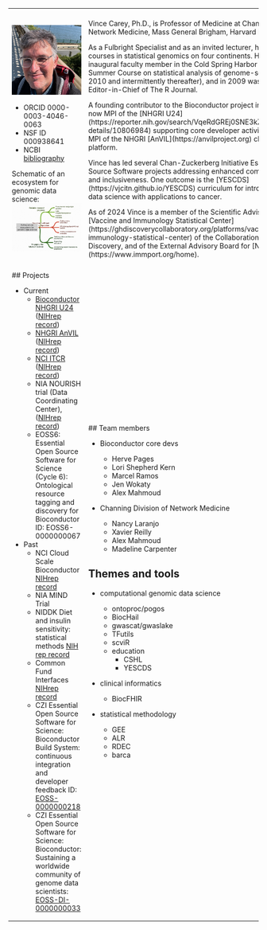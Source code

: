 
<br>
<br>
<table border="0">
 <tr>
    <td><b style="font-size:30px">  </b></td>
    <td><b style="font-size:30px">  </b></td>
    <td><b style="font-size:30px">  </b></td>
    <td><b style="font-size:30px">  </b></td>
 </tr>
 <tr>
<td colspan="2">
<img src="man/figures/vjcsq.jpeg" width=450px/>
<ul>
<li> ORCID 0000-0003-4046-0063 </li>
<li> NSF ID 000938641 </li>
<li> NCBI <a href="https://www.ncbi.nlm.nih.gov/myncbi/vincent.carey.1/bibliography/public/">bibliography</a> </li>
</ul>
Schematic of an ecosystem for genomic data science:
<img src="man/figures/softeco.png" width=450px/>
</td>
<td colspan="2">
 <p>
Vince Carey, Ph.D., is Professor of Medicine at Channing Division of Network
Medicine, Mass General Brigham, Harvard Medical School.
<p>
As a Fulbright Specialist and as an invited lecturer, he has given short courses in statistical genomics on four continents. He was an inaugural faculty member in the Cold Spring Harbor Laboratory Summer Course on statistical analysis of genome-scale data (2005-2010 and intermittently thereafter), and in 2009 was inaugural Editor-in-Chief of The R Journal. 
<p>
A founding contributor to the Bioconductor project in 2001, Vince is now MPI of the
[NHGRI U24](https://reporter.nih.gov/search/VqeRdGREj0SNE3kZAPXvdg/project-details/10806984) supporting core 
developer activities.  He is also MPI of the NHGRI [AnVIL](https://anvilproject.org) cloud computing platform. 
<p>
Vince has led several Chan-Zuckerberg Initiative Essential Open Source Software projects
addressing enhanced community support and inclusiveness.  One outcome is the [YESCDS](https://vjcitn.github.io/YESCDS)
curriculum for introductory genomic data science with applications to cancer.
<p>
As of 2024 Vince is a member of the Scientific Advisory Board of the [Vaccine and Immunology Statistical Center](https://ghdiscoverycollaboratory.org/platforms/vaccine-immunology-statistical-center) of the Collaboration for AIDS Vaccine Discovery, and of the External Advisory Board for [NIAID ImmPort](https://www.immport.org/home).
</td>
 </tr>


 <tr>
    <td><b style="font-size:30px">  </b></td>
    <td><b style="font-size:30px">  </b></td>
    <td><b style="font-size:30px">  </b></td>
    <td><b style="font-size:30px">  </b></td>
 </tr>

 <tr>

<td colspan="2">
## Projects

- Current
    - [Bioconductor NHGRI U24](https://bioconductor.org) ([NIHrep record](https://reporter.nih.gov/project-details/10088557))
    - [NHGRI AnVIL](https://anvilproject.org) ([NIHrep record](https://reporter.nih.gov/project-details/10892285))
    - [NCI ITCR](https://www.cancer.gov/about-nci/organization/cssi/resources/informatics-tools) ([NIHrep record](https://reporter.nih.gov/project-details/10865962))
    - NIA NOURISH trial (Data Coordinating Center), ([NIHrep record](https://reporter.nih.gov/project-details/10249066))
    - EOSS6: Essential Open Source Software for Science (Cycle 6): Ontological resource tagging and discovery for Bioconductor ID: EOSS6-0000000067
- Past
    - NCI Cloud Scale Bioconductor [NIHrep record](https://reporter.nih.gov/project-details/9295396)
    - NIA MIND Trial
    - NIDDK Diet and insulin sensitivity: statistical methods [NIH rep record](https://reporter.nih.gov/project-details/8788350)
    - Common Fund Interfaces [NIHrep record](https://reporter.nih.gov/project-details/10356362)
    - CZI Essential Open Source Software for Science: Bioconductor Build System: continuous integration and developer feedback ID: [EOSS-0000000218](https://chanzuckerberg.com/eoss/proposals/bioconductor-build-system-continuous-integration-and-developer-feedback/)
    - CZI Essential Open Source Software for Science: Bioconductor: Sustaining a worldwide community of genome data scientists: [EOSS-DI-0000000033](https://chanzuckerberg.com/eoss/proposals/bioconductor-sustaining-a-worldwide-community-of-genome-data-scientists/)
</td>


<td colspan="2">
## Team members

- Bioconductor core devs
    - Herve Pages
    - Lori Shepherd Kern
    - Marcel Ramos
    - Jen Wokaty
    - Alex Mahmoud

- Channing Division of Network Medicine
    - Nancy Laranjo
    - Xavier Reilly
    - Alex Mahmoud
    - Madeline Carpenter

## Themes and tools

- computational genomic data science
    - ontoproc/pogos
    - BiocHail
    - gwascat/gwaslake
    - TFutils
    - scviR
    - education
        - CSHL
        - YESCDS

- clinical informatics
    - BiocFHIR

- statistical methodology
    - GEE
    - ALR
    - RDEC
    - barca
</td>
</tr>
</table>
